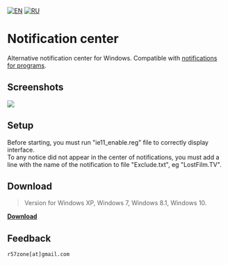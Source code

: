 [![EN](https://user-images.githubusercontent.com/9499881/33184537-7be87e86-d096-11e7-89bb-f3286f752bc6.png)](https://github.com/r57zone/Notification-center/) 
[![RU](https://user-images.githubusercontent.com/9499881/27683795-5b0fbac6-5cd8-11e7-929c-057833e01fb1.png)](https://github.com/r57zone/Notification-center/blob/master/README.RU.md) 
# Notification center
Alternative notification center for Windows. Compatible with [notifications for programs](https://github.com/r57zone/notifications).

## Screenshots
![](https://user-images.githubusercontent.com/9499881/36250978-fbbba1c0-1258-11e8-8ef8-c3ec62ac554f.png)

## Setup
Before starting, you must run "ie11_enable.reg" file to correctly display interface.<br>
To any notice did not appear in the center of notifications, you must add a line with the name of the notification to file "Exclude.txt", eg "LostFilm.TV".

## Download
>Version for Windows XP, Windows 7, Windows 8.1, Windows 10.

**[Download](https://github.com/r57zone/Notification-center/releases)**

## Feedback
`r57zone[at]gmail.com`